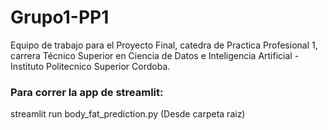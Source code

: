 # Grupo1-PP1
Equipo de trabajo para el Proyecto Final, catedra de Practica Profesional 1, carrera Técnico Superior en Ciencia de Datos e Inteligencia Artificial - Instituto Politecnico Superior Cordoba.

### Para correr la app de streamlit:

streamlit run body_fat_prediction.py (Desde carpeta raiz)
